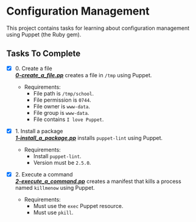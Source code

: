 # Configuration Management

This project contains tasks for learning about configuration management using Puppet (the Ruby gem).

## Tasks To Complete

+ [x] 0\. Create a file<br/>_**[0-create_a_file.pp](0-create_a_file.pp)**_ creates a file in `/tmp` using Puppet.
  + Requirements:
    + File path is `/tmp/school`.
    + File permission is `0744`.
    + File owner is `www-data`.
    + File group is `www-data`.
    + File contains `I love Puppet`.

+ [x] 1\. Install a package<br/>_**[1-install_a_package.pp](1-install_a_package.pp)**_ installs `puppet-lint` using Puppet.
  + Requirements:
    + Install `puppet-lint`.
    + Version must be `2.5.0`.

+ [x] 2\. Execute a command<br/>_**[2-execute_a_command.pp](2-execute_a_command.pp)**_ creates a manifest that kills a process named `killmenow` using Puppet.
  + Requirements:
    + Must use the `exec` Puppet resource.
    + Must use `pkill`.